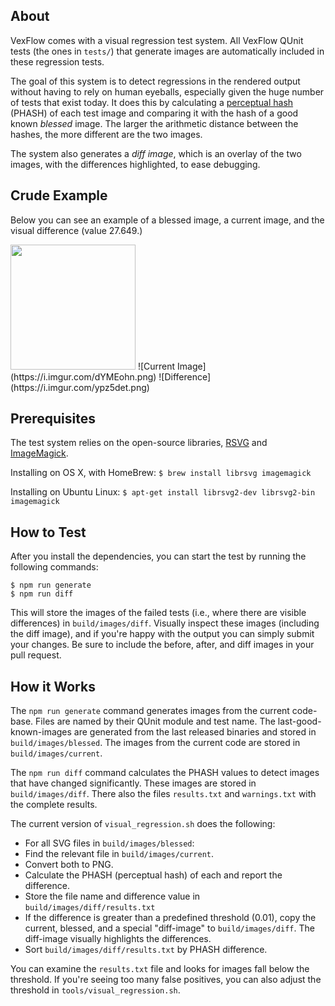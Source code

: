 ## About

VexFlow comes with a visual regression test system. All VexFlow QUnit tests (the ones in `tests/`) that generate images are automatically included in these regression tests.

The goal of this system is to detect regressions in the rendered output without having to rely on human eyeballs, especially given the huge number of tests that exist today. It does this by calculating a [perceptual hash](https://en.wikipedia.org/wiki/Perceptual_hashing) (PHASH) of each test image and comparing it with the hash of a good known _blessed_ image. The larger the arithmetic distance between the hashes, the more different are the two images.

The system also generates a _diff image_, which is an overlay of the two images, with the differences highlighted, to ease debugging.

## Crude Example
Below you can see an example of a blessed image, a current image, and the visual difference (value 27.649.)

<img src="https://i.imgur.com/Oms9i2b.png" width=200>
![Current Image](https://i.imgur.com/dYMEohn.png)
![Difference](https://i.imgur.com/ypz5det.png)

## Prerequisites

The test system relies on the open-source libraries, [RSVG](https://github.com/GNOME/librsvg) and [ImageMagick](http://www.imagemagick.org/).

Installing on OS X, with HomeBrew: `$ brew install librsvg imagemagick`

Installing on Ubuntu Linux: `$ apt-get install librsvg2-dev librsvg2-bin imagemagick`

## How to Test
After you install the dependencies, you can start the test by running the following commands:

```
$ npm run generate
$ npm run diff
```

This will store the images of the failed tests (i.e., where there are visible differences) in `build/images/diff`. Visually inspect these images (including the diff image), and if you're happy with the output you can simply submit your changes. Be sure to include the before, after, and diff images in your pull request.

## How it Works

The `npm run generate` command generates images from the current code-base. Files are named by their QUnit module and test name. The last-good-known-images are generated from the last released binaries and stored in `build/images/blessed`. The images from the current code are stored in `build/images/current`.

The `npm run diff` command calculates the PHASH values to detect images that have changed significantly. These images are stored in `build/images/diff`. There also the files `results.txt` and `warnings.txt` with the complete results.

The current version of `visual_regression.sh` does the following:

* For all SVG files in `build/images/blessed`:
 * Find the relevant file in `build/images/current`.
 * Convert both to PNG.
 * Calculate the PHASH (perceptual hash) of each and report the difference.
 * Store the file name and difference value in `build/images/diff/results.txt`
 * If the difference is greater than a predefined threshold (0.01), copy the current, blessed, and a special "diff-image" to `build/images/diff`. The diff-image visually highlights the differences.
* Sort `build/images/diff/results.txt` by PHASH difference.

You can examine the `results.txt` file and looks for images fall below the threshold. If you're seeing too many false positives, you can also adjust the threshold in `tools/visual_regression.sh`.